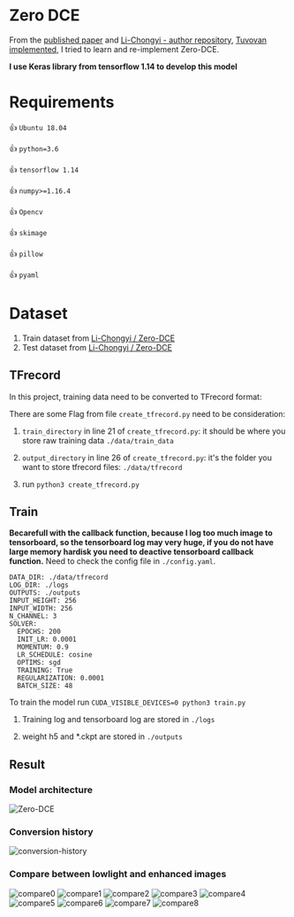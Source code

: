 # Zero DCE
From the [published paper](https://openaccess.thecvf.com/content_CVPR_2020/papers/Guo_Zero-Reference_Deep_Curve_Estimation_for_Low-Light_Image_Enhancement_CVPR_2020_paper.pdf) and [Li-Chongyi - author repository](https://github.com/Li-Chongyi/Zero-DCE), [Tuvovan implemented](https://github.com/tuvovan/Zero_DCE_TF), I tried to learn and re-implement Zero-DCE.

<b>I use Keras library from tensorflow 1.14 to develop this model </b>  


# Requirements

:+1: ```Ubuntu 18.04```

:+1: ```python=3.6```

:+1: ```tensorflow 1.14```

:+1: ```numpy>=1.16.4```

:+1: ```Opencv```

:+1: ```skimage```

:+1: ```pillow```

:+1: ```pyaml```


# Dataset

1. Train dataset from [Li-Chongyi /
Zero-DCE](https://drive.google.com/file/d/1GAB3uGsmAyLgtDBDONbil08vVu5wJcG3/view)
2. Test dataset from [Li-Chongyi /
Zero-DCE](https://github.com/Li-Chongyi/Zero-DCE/tree/master/Zero-DCE_code/data/test_data)


## TFrecord
In this project, training data need to be converted to TFrecord format:

There are some Flag from file ```create_tfrecord.py``` need to be consideration:

1. ```train_directory``` in line 21 of ```create_tfrecord.py```: it should be where you store raw training data ```./data/train_data```

2. ```output_directory``` in line 26 of ```create_tfrecord.py```: it's the folder you want to store tfrecord files: ```./data/tfrecord```

3. run ```python3 create_tfrecord.py```

## Train 
<b>Becarefull with the callback function, because I log too much image to tensorboard, so the tensorboard log may very huge, if you do not have large memory hardisk you need to deactive tensorboard callback function.</b>
Need to check the config file in ```./config.yaml```.

```buildoutcfg
DATA_DIR: ./data/tfrecord
LOG_DIR: ./logs
OUTPUTS: ./outputs
INPUT_HEIGHT: 256
INPUT_WIDTH: 256
N_CHANNEL: 3
SOLVER:
  EPOCHS: 200
  INIT_LR: 0.0001
  MOMENTUM: 0.9
  LR_SCHEDULE: cosine
  OPTIMS: sgd
  TRAINING: True
  REGULARIZATION: 0.0001
  BATCH_SIZE: 48
```
To train the model run ```CUDA_VISIBLE_DEVICES=0 python3 train.py```

1. Training log and tensorboard log are stored in ``./logs``

2. weight h5 and *.ckpt are stored in ```./outputs```

## Result

### Model architecture
![Zero-DCE](https://github.com/dattv/Zero_DCE_TF14/blob/main/nets/model.png)

### Conversion history

![conversion-history](https://github.com/dattv/Zero_DCE_TF14/blob/main/test_results/loss_epochs.png)

### Compare between lowlight and enhanced images

![compare0](https://github.com/dattv/Zero_DCE_TF14/blob/main/test_results/compare0.png)
![compare1](https://github.com/dattv/Zero_DCE_TF14/blob/main/test_results/compare1.png)
![compare2](https://github.com/dattv/Zero_DCE_TF14/blob/main/test_results/compare2.png)
![compare3](https://github.com/dattv/Zero_DCE_TF14/blob/main/test_results/compare3.png)
![compare4](https://github.com/dattv/Zero_DCE_TF14/blob/main/test_results/compare4.png)
![compare5](https://github.com/dattv/Zero_DCE_TF14/blob/main/test_results/compare5.png)
![compare6](https://github.com/dattv/Zero_DCE_TF14/blob/main/test_results/compare6.png)
![compare7](https://github.com/dattv/Zero_DCE_TF14/blob/main/test_results/compare7.png)
![compare8](https://github.com/dattv/Zero_DCE_TF14/blob/main/test_results/compare8.png)
